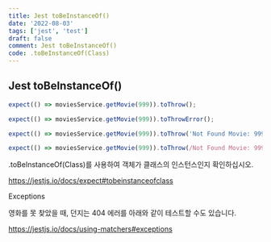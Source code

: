 ```yaml
---
title: Jest toBeInstanceOf()
date: '2022-08-03'
tags: ['jest', 'test']
draft: false
comment: Jest toBeInstanceOf()
code: .toBeInstanceOf(Class)
---
```


## Jest toBeInstanceOf()

```ts
expect(() => moviesService.getMovie(999)).toThrow();

expect(() => moviesService.getMovie(999)).toThrowError();

expect(() => moviesService.getMovie(999)).toThrow('Not Found Movie: 999');

expect(() => moviesService.getMovie(999)).toThrow(/Not Found Movie: 999/g);
```

.toBeInstanceOf(Class)를 사용하여 객체가 클래스의 인스턴스인지 확인하십시오.

https://jestjs.io/docs/expect#tobeinstanceofclass

Exceptions

영화를 못 찾았을 때, 던지는 404 에러를 아래와 같이 테스트할 수도 있습니다.

https://jestjs.io/docs/using-matchers#exceptions
